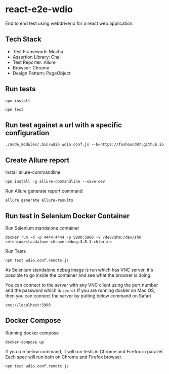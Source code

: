 # react-e2e-wdio

End to end test using webdriverio for a react web application.

## Tech Stack
* Test Framework: Mocha
* Assertion Library: Chai
* Test Reporter: Allure
* Browser: Chrome
* Design Pattern: PageObject

## Run tests

```
npm install
```
```
npm test
```

## Run test against a url with a specific configuration

```
./node_modules/.bin/wdio wdio.conf.js --b=https://foxhound87.github.io
```

## Create Allure report

Install allure-commandline

```
npm install -g allure-commandline --save-dev
```

Run Allure generate report command

```
allure generate allure-results
```

## Run test in Selenium Docker Container

Run Selenium standalone container
```
docker run -d -p 4444:4444 -p 5900:5900 -v /dev/shm:/dev/shm selenium/standalone-chrome-debug:3.8.1-chlorine
```

Run Tests

```
npm test wdio.conf.remote.js
```

As Selenium standalone debug image is run which has VNC server, it's possible to go inside
the container and see what the browser is doing.

You can connect to the server with any VNC client using the port number and the password
which is `secret`
If you are running docker on Mac OS, then you can connect the server by putting below command on Safari

```
vnc://localhost:5900
```

## Docker Compose

Running docker compose

```
docker-compose up
```

If you run below command, it will run tests in Chrome and Firefox in parallel. Each spec will run both on Chrome and Firefox browser.

```
npm test wdio.conf.remote.js
```
